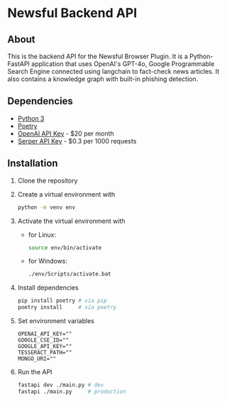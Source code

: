 # Newsful Backend API

## About

This is the backend API for the Newsful Browser Plugin. It is a Python-FastAPI application that uses OpenAI's GPT-4o, Google Programmable Search Engine connected using langchain to fact-check news articles. It also contains a knowledge graph with built-in phishing detection.

## Dependencies

- [Python 3](https://www.python.org/downloads/)
- [Poetry](https://python-poetry.org/docs/#installation)
- [OpenAI API Key](https://openai.com/) - $20 per month
- [Serper API Key](https://serper.dev/) - $0.3 per 1000 requests

## Installation

1. Clone the repository
2. Create a virtual environment with

    ```sh
    python -m venv env
    ```

3. Activate the virtual environment with

    - for Linux:

        ```sh
        source env/bin/activate
        ```

    - for Windows:

        ```sh
        ./env/Scripts/activate.bat
        ```

4. Install dependencies

    ```sh
    pip install poetry # via pip
    poetry install     # via poetry
    ```

5. Set environment variables

    ```env
    OPENAI_API_KEY=""
    GOOGLE_CSE_ID=""
    GOOGLE_API_KEY=""
    TESSERACT_PATH=""
    MONGO_URI=""
    ```

6. Run the API

    ```sh
    fastapi dev ./main.py # dev
    fastapi ./main.py     # production
    ```
